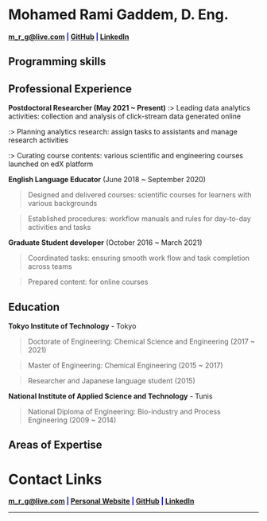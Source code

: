 # Mohamed Rami Gaddem, D. Eng.

  

<span  style="color:blue">**<a  href="mailto:m_r_g@live.com">m_r_g@live.com</a> | <a  href="https://github.com/m-rami-g"  target="_blank">GitHub</a> | <a  href="https://www.linkedin.com/in/m-rami/"  target="_blank">LinkedIn</a>**</span>

## **Programming skills**
  

## **Professional Experience**

**Postdoctoral Researcher (May 2021 ~ Present)**
 :> Leading data analytics activities: collection and analysis of click-stream data generated online

 :> Planning analytics research: assign tasks to assistants and manage research activities

 :> Curating course contents: various scientific and engineering courses launched on edX platform
 
**English Language Educator** (June 2018 ~ September 2020)
 > Designed and delivered courses: scientific courses for learners with various backgrounds

 > Established procedures: workflow manuals and rules for day-to-day activities and tasks

**Graduate Student developer** (October 2016 ~ March 2021)
 > Coordinated tasks: ensuring smooth work flow and task completion across teams

 > Prepared content: for online courses

## **Education**

 **Tokyo Institute of Technology** - Tokyo

  > Doctorate of Engineering: Chemical Science and Engineering (2017 ~ 2021)

  > Master of Engineering: Chemical Engineering (2015 ~ 2017)
  
  > Researcher and Japanese language student (2015)
  

**National Institute of Applied Science and Technology** - Tunis

  > National Diploma of Engineering: Bio-industry and Process Engineering (2009 ~ 2014)


## **Areas of Expertise**

# **Contact Links**
<span  style="color:blue">**<a  href="mailto:m_r_g@live.com">m_r_g@live.com</a> | <a  href="https://m-rami-g.github.io"  target="_blank">Personal Website</a> | <a  href="https://github.com/m-rami-g"  target="_blank">GitHub</a> | <a  href="https://www.linkedin.com/in/m-rami/"  target="_blank">LinkedIn</a>**</span>





---------------------------------------------------------------------------------

<!---## **Programming skills**

```python
Python = [PyTorch, Keras, TensorFlow, Scikit-Learn, spaCy,
          numPy, Pandas, Matplotlib, GeoPandas, Gym]

R <- c(
        Tidyverse, RandomForest, GGplot2
        ,Plotly, Highcharters, Shiny, Caret
    )

 std::string others[8] = {"C", "C++", "Elixir", "Phoenix",
                         "SQL", "JS", "CSS", "HTML"};
```


## **Areas of Expertise**

|

<p align="center"><img src="https://alexander-kahanek.github.io/assets/img/expertise_graph.png"></p>


## **Education**

`2018- December 21` **University of North Texas**

: B.S. Data Science, Minor in Mathematics, Statistics Certification

: Current **GPA: 3.9**-->

